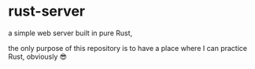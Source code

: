# rust-server
a simple web server built in pure Rust,

the only purpose of this repository is to have a place where I can practice Rust, obviously 😎
